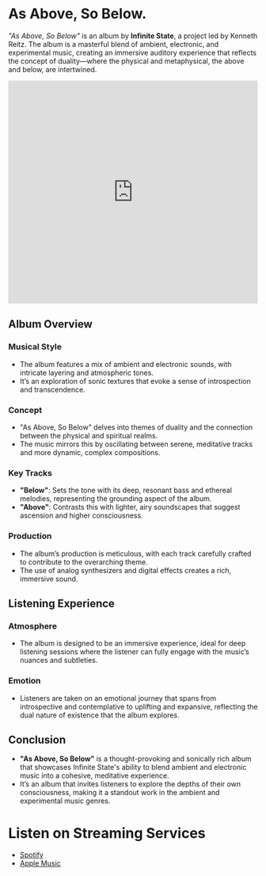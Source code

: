 # As Above, So Below.


*"As Above, So Below"* is an album by **Infinite State**, a project led by Kenneth Reitz. The album is a masterful blend of ambient, electronic, and experimental music, creating an immersive auditory experience that reflects the concept of duality—where the physical and metaphysical, the above and below, are intertwined.

<iframe allow="autoplay *; encrypted-media *;" frameborder="0" height="450" style="width:100%;max-width:660px;overflow:hidden;background:transparent;" sandbox="allow-forms allow-popups allow-same-origin allow-scripts allow-storage-access-by-user-activation allow-top-navigation-by-user-activation" src="https://embed.music.apple.com/us/album/as-above-so-below/1440343978"></iframe>

## Album Overview

### Musical Style
- The album features a mix of ambient and electronic sounds, with intricate layering and atmospheric tones.
- It’s an exploration of sonic textures that evoke a sense of introspection and transcendence.

### Concept
- "As Above, So Below" delves into themes of duality and the connection between the physical and spiritual realms.
- The music mirrors this by oscillating between serene, meditative tracks and more dynamic, complex compositions.

### Key Tracks
- **"Below"**: Sets the tone with its deep, resonant bass and ethereal melodies, representing the grounding aspect of the album.
- **"Above"**: Contrasts this with lighter, airy soundscapes that suggest ascension and higher consciousness.

### Production
- The album’s production is meticulous, with each track carefully crafted to contribute to the overarching theme.
- The use of analog synthesizers and digital effects creates a rich, immersive sound.

## Listening Experience

### Atmosphere
- The album is designed to be an immersive experience, ideal for deep listening sessions where the listener can fully engage with the music’s nuances and subtleties.

### Emotion
- Listeners are taken on an emotional journey that spans from introspective and contemplative to uplifting and expansive, reflecting the dual nature of existence that the album explores.

## Conclusion
- **"As Above, So Below"** is a thought-provoking and sonically rich album that showcases Infinite State's ability to blend ambient and electronic music into a cohesive, meditative experience.
- It’s an album that invites listeners to explore the depths of their own consciousness, making it a standout work in the ambient and experimental music genres.

# Listen on Streaming Services

- [Spotify](https://open.spotify.com/album/3DH7kyV3oRhvfp5mDzZtXh)
- [Apple Music](hhttps://music.apple.com/us/album/as-above-so-below/1440343978)
